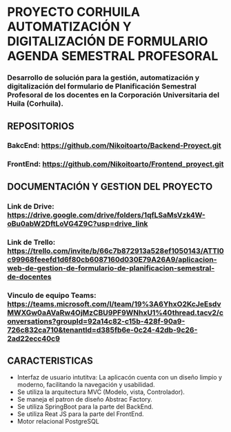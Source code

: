 # PROYECTO CORHUILA AUTOMATIZACIÓN Y DIGITALIZACIÓN DE FORMULARIO AGENDA SEMESTRAL PROFESORAL
### Desarrollo de solución para la gestión, automatización y digitalización del formulario de Planificación Semestral Profesoral de los docentes en la Corporación Universitaria del Huila (Corhuila).
## REPOSITORIOS
### BakcEnd: https://github.com/Nikoitoarto/Backend-Proyect.git
### FrontEnd: https://github.com/Nikoitoarto/Frontend_proyect.git
## DOCUMENTACIÓN Y GESTION DEL PROYECTO
### Link de Drive: https://drive.google.com/drive/folders/1qfLSaMsVzk4W-oBu0abW2DftLoVG4Z9C?usp=drive_link
### Link de Trello: https://trello.com/invite/b/66c7b872913a528ef1050143/ATTI0c99968feeefd1d6f80cb6087160d030E79A26A9/aplicacion-web-de-gestion-de-formulario-de-planificacion-semestral-de-docentes
### Vinculo de equipo Teams: https://teams.microsoft.com/l/team/19%3A6YhxO2KcJeEsdvMWXGw0aAVaRw4OjMzCBU9PF9WNhxU1%40thread.tacv2/conversations?groupId=92a14c82-c15b-428f-90a9-726c832ca710&tenantId=d385fb6e-0c24-42db-9c26-2ad22ecc40c9
## CARACTERISTICAS
* Interfaz de usuario intutitva: La aplicacón cuenta con un diseño limpio y moderno, facilitando la navegación y usabilidad.
* Se utiliza la arquitectura MVC (Modelo, vista, Controlador).
* Se maneja el patron de diseño Abstrac Factory.
* Se utiliza SpringBoot para la parte del BackEnd.
* Se utiliza Reat JS para la parte del FrontEnd.
* Motor relacional PostgreSQL
